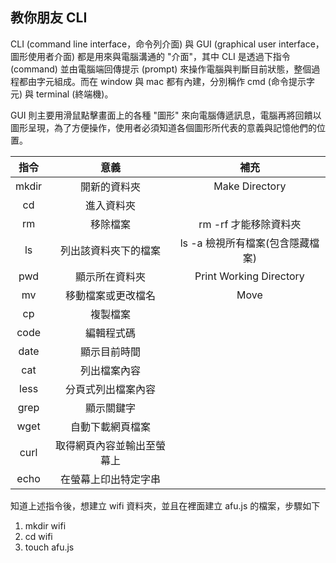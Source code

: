 ## 教你朋友 CLI

CLI (command line interface，命令列介面) 與 GUI (graphical user interface，圖形使用者介面) 都是用來與電腦溝通的 "介面"，其中 CLI 是透過下指令 (command) 並由電腦端回傳提示 (prompt) 來操作電腦與判斷目前狀態，整個過程都由字元組成。而在 window 與 mac 都有內建，分別稱作 cmd (命令提示字元) 與 terminal (終端機)。

GUI 則主要用滑鼠點擊畫面上的各種 "圖形" 來向電腦傳遞訊息，電腦再將回饋以圖形呈現，為了方便操作，使用者必須知道各個圖形所代表的意義與記憶他們的位置。


|指令|意義|補充|
|:-:|:-:|:-:|
|mkdir|開新的資料夾|Make Directory|
|cd|進入資料夾||
|rm|移除檔案|rm -rf 才能移除資料夾|
|ls|列出該資料夾下的檔案|ls -a 檢視所有檔案(包含隱藏檔案)|
|pwd|顯示所在資料夾|Print Working Directory|
|mv|移動檔案或更改檔名|Move|
|cp|複製檔案||
|code|編輯程式碼||
|date|顯示目前時間||
|cat|列出檔案內容||
|less|分頁式列出檔案內容|
|grep|顯示關鍵字||
|wget|自動下載網頁檔案||
|curl|取得網頁內容並輸出至螢幕上||
|echo|在螢幕上印出特定字串||


知道上述指令後，想建立 wifi 資料夾，並且在裡面建立 afu.js 的檔案，步驟如下
1. mkdir wifi
2. cd wifi
3. touch afu.js

